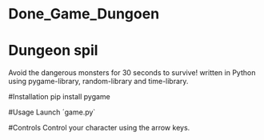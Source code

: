 # Done_Game_Dungoen

# Dungeon spil
Avoid the dangerous monsters for 30 seconds to survive!
written in Python using pygame-library, random-library and time-library.

#Installation
pip install pygame

#Usage
Launch ´game.py`

#Controls
Control your character using the arrow keys.
